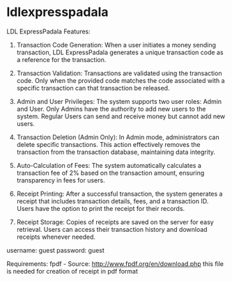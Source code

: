 # ldlexpresspadala
LDL ExpressPadala Features:

1. Transaction Code Generation: When a user initiates a money sending transaction, LDL ExpressPadala generates a unique transaction code as a reference for the transaction.

2. Transaction Validation: Transactions are validated using the transaction code. Only when the provided code matches the code associated with a specific transaction can that transaction be released.

3. Admin and User Privileges: The system supports two user roles: Admin and User. Only Admins have the authority to add new users to the system. Regular Users can send and receive money but cannot add new users.

4. Transaction Deletion (Admin Only): In Admin mode, administrators can delete specific transactions. This action effectively removes the transaction from the transaction database, maintaining data integrity.

5. Auto-Calculation of Fees: The system automatically calculates a transaction fee of 2% based on the transaction amount, ensuring transparency in fees for users.

6. Receipt Printing: After a successful transaction, the system generates a receipt that includes transaction details, fees, and a transaction ID. Users have the option to print the receipt for their records.

7. Receipt Storage: Copies of receipts are saved on the server for easy retrieval. Users can access their transaction history and download receipts whenever needed.

username: guest password: guest

Requirements: fpdf - Source: http://www.fpdf.org/en/download.php this file is needed for creation of receipt in pdf format
